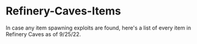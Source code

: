 # Refinery-Caves-Items
In case any item spawning exploits are found, here's a list of every item in Refinery Caves as of 9/25/22.
